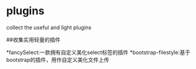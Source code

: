 # plugins
collect the useful and light plugins 

##收集实用轻量的插件

*fancySelect:一款拥有自定义美化select标签的插件
*bootstrap-filestyle:基于bootstrap的插件，用作自定义美化文件上传
